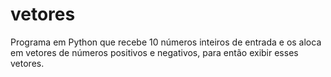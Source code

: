 # vetores
Programa em Python que recebe 10 números inteiros de entrada e os aloca em vetores de números positivos e negativos, para então exibir esses vetores.
